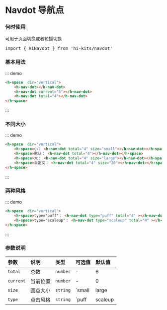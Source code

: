 # Navdot 导航点 

### 何时使用
可用于页面切换或者轮播切换
<pre class="language-ts">
import { HiNavdot } from 'hi-kits/navdot'
</pre>
### 基本用法

::: demo
```html
<h-space  dir="vertical">
    <h-nav-dot></h-nav-dot>
    <h-nav-dot current="5"></h-nav-dot>
    <h-nav-dot total="4"></h-nav-dot>
</h-space>

```
:::

### 不同大小
::: demo
```html
<h-space  dir="vertical">
    <h-space>小： <h-nav-dot total="4" size="small"></h-nav-dot></h-space>
    <h-space>默认： <h-nav-dot total="4"></h-nav-dot></h-space>
    <h-space>大： <h-nav-dot total="4" size="large"></h-nav-dot></h-space>
    <h-space>自定义： <h-nav-dot total="4" size="20"></h-nav-dot></h-space>
</h-space>

```
:::

### 两种风格

::: demo
```html
<h-space  dir="vertical">
    <h-space>type="puff"： <h-nav-dot type="puff" total="4" ></h-nav-dot></h-space>
    <h-space>type="scaleup"： <h-nav-dot type="scaleup" total="4" ></h-nav-dot></h-space>
</h-space>

```
:::
### 参数说明

|参数|说明|类型|可选值|默认值
|:--|:--|:--|:-----|:---
|`total`|总数|`number`|-|6
|`current`|当前位置|`number`|-|0
|`size`|圆点大小|`string`|`small | large | number`| -
|`type`|点击风格|`string`|`puff | scaleup | fillup` | `fillup`

